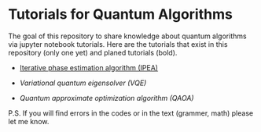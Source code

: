 # Tutorials for Quantum Algorithms
The goal of this repository to share knowledge about quantum algorithms via jupyter notebook tutorials. Here are the tutorials that exist in this repository (only one yet) and planed tutorials (bold). 

* [Iterative phase estimation algorithm (IPEA)](https://github.com/DavitKhach/quantum-algorithms-tutorials/blob/master/iterative_phase_estimation.ipynb)

* *Variational quantum eigensolver (VQE)*

* *Quantum approximate optimization algorithm (QAOA)*

P.S. If you will find errors in the codes or in the text (grammer, math) please let me know.



